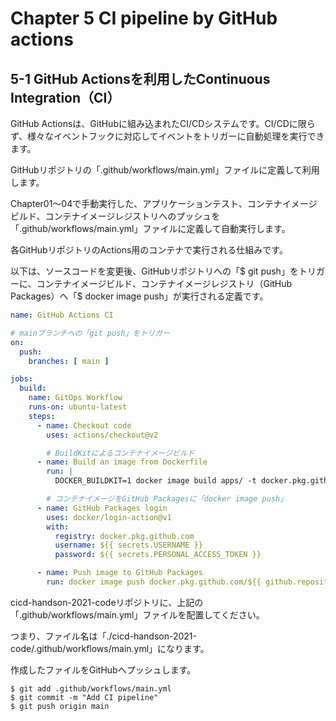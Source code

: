 # Chapter 5 CI pipeline by GitHub actions

## 5-1 GitHub Actionsを利用したContinuous Integration（CI）

GitHub Actionsは、GitHubに組み込まれたCI/CDシステムです。CI/CDに限らず、様々なイベントフックに対応してイベントをトリガーに自動処理を実行できます。

GitHubリポジトリの「.github/workflows/main.yml」ファイルに定義して利用します。

Chapter01～04で手動実行した、アプリケーションテスト、コンテナイメージビルド、コンテナイメージレジストリへのプッシュを「.github/workflows/main.yml」ファイルに定義して自動実行します。

各GitHubリポジトリのActions用のコンテナで実行される仕組みです。

以下は、ソースコードを変更後、GitHubリポジトリへの「$ git push」をトリガーに、コンテナイメージビルド、コンテナイメージレジストリ（GitHub Packages）へ「$ docker image push」が実行される定義です。

```yaml
name: GitHub Actions CI

# mainブランチへの「git push」をトリガー
on:
  push:
    branches: [ main ]

jobs:
  build:
    name: GitOps Workflow
    runs-on: ubuntu-latest
    steps:
      - name: Checkout code
        uses: actions/checkout@v2

        # BuildKitによるコンテナイメージビルド
      - name: Build an image from Dockerfile
        run: |
          DOCKER_BUILDKIT=1 docker image build apps/ -t docker.pkg.github.com/${{ github.repository }}/go-image:${{ github.run_number }}

        # コンテナイメージをGitHub Packagesに「docker image push」
      - name: GitHub Packages login
        uses: docker/login-action@v1
        with:
          registry: docker.pkg.github.com
          username: ${{ secrets.USERNAME }}
          password: ${{ secrets.PERSONAL_ACCESS_TOKEN }}

      - name: Push image to GitHub Packages
        run: docker image push docker.pkg.github.com/${{ github.repository }}/go-image:${{ github.run_number }}
```

cicd-handson-2021-codeリポジトリに、上記の「.github/workflows/main.yml」ファイルを配置してください。

つまり、ファイル名は「./cicd-handson-2021-code/.github/workflows/main.yml」になります。

作成したファイルをGitHubへプッシュします。

```git
$ git add .github/workflows/main.yml
$ git commit -m "Add CI pipeline"
$ git push origin main
```
